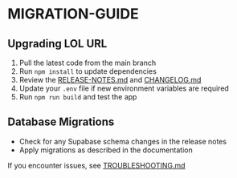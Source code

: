 # MIGRATION-GUIDE

## Upgrading LOL URL

1. Pull the latest code from the main branch
2. Run `npm install` to update dependencies
3. Review the [RELEASE-NOTES.md](./RELEASE-NOTES.md) and [CHANGELOG.md](./CHANGELOG.md)
4. Update your `.env` file if new environment variables are required
5. Run `npm run build` and test the app

## Database Migrations
- Check for any Supabase schema changes in the release notes
- Apply migrations as described in the documentation

If you encounter issues, see [TROUBLESHOOTING.md](./TROUBLESHOOTING.md)
